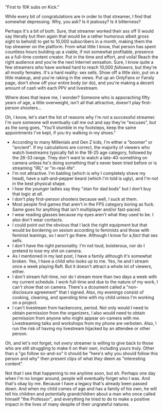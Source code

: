 "First to 10K subs on Kick."

While every bit of congratulations are in order to that streamer, I find that somewhat depressing.  Why, you ask?  Is it jealousy?  Is it bitterness?

Perhaps it's a bit of both.  Sure, that streamer worked their ass off (I would say literally but then again that would be a rather humorous albeit gross sight to behold) to get to 10,000 subscribers in a month, making them the top streamer on the platform.  From what little I know, that person has spent countless hours building up a viable, if not somewhat profitable, presence as a full-time content creator.  Put in the time and effort, and voila!  Reach the right audience and you're the next Internet sensation.  Sure, I know quite a few streamers who have worked hard to reach 10,000 *followers*, but they're all mostly females.  It's a hard reality: sex sells.  Show off a little skin, put on a little makeup, and you're raking in the views.  Put up an OnlyFans or Fansly page, don't show off your entire body (or do), and you're making a decent amount of cash with each PPV and livestream.

Where does that leave me, I wonder?  Someone who is apporaching fifty years of age, a little overweight, isn't all that attractive, doesn't play first-person shooters...

Oh, I know, let's start the list of reasons why I'm *not* a successful streamer.  I'm sure someone will eventually call me out and say they're "excuses", but as the song goes, "You'll stumble in my footsteps, keep the same appointments I've kept, if you try walking in my shoes."

- According to many Millenials and Gen Z kids, I'm either a "boomer" or "ancient".  If my calculations are correct, the majority of viewers who watch livestreams typically fall in the 18-25 age category, followed by the 26-33 range.  They don't want to watch a late-40-something on camera unless he's doing something that's never been tried before or is streaming "IRL" or "in-real-life".
- I'm not attractive.  I'm balding (which is why I completely shave my head), have a salt-and-pepper beard (which I'm told is ugly), and I'm not in the best physical shape.
- I hear the younger ladies say they "stan for dad bods" but I don't buy that logic at *all*.
- I don't play first-person shooters because well, I suck at them.
- Most people find games that aren't in the FPS category boring as fuck.  Same goes for anything that isn't multiplayer and/or fast-paced.
- I wear reading glasses because my eyes aren't what they used to be.  I also don't wear contacts.
- I could point out the obvious that I lack the right equipment but that would be bordering on sexism according to feminists and those with feminist leanings, so I won't go there.  Although I know for a *fact* that sex sells.
- I don't have the right personality.  I'm not loud, boisterous, nor do I pretend to lose my shit on camera.
- As I mentioned in my last post, I have a family although it's somewhat broken.  Yes, I have a child who looks up to me.  Yes, he and I stream once a week playing Raft.  But it doesn't attract a whole lot of viewers, either.
- I don't stream full-time, nor do I stream more than two days a week with my current schedule.  I work full-time and due to the nature of my work, I can't show that on camera.  There's a dcoument called a "non-disclosure agreement" that I signed.  Also, my evenings consist of cooking, cleaning, and spending time with my child unless I'm working on a project.
- I can't livestream from hackercons, period.  Not only would I need to obtain permission from the organizers, I also would need to obtain permission from anyone who might appear on-camera with me.  Livestreaming talks and workshops from my phone are verboten.  Also, I run the risk of having my livestream hijacked by an attendee or other person.

Oh, and let's not forget, not *every* streamer is willing to give back to those who are still struggling to make it on their own, including yours truly. Other than a "go follow so-and-so" it should be "here's why you should follow this person and why" then present clips of what *they* deem as "interesting content".

Not that I see that happening to me anytime soon, but eh.  Perhaps one day when I'm no longer around, people will eventually forget who I was.  And that's okay by me.  Because I have a legacy that's already been passed down. And when my child comes of age and has a family of his own, he will tell his children and potentially grandchildren about a man who once called himself "the Professor", and everything he tried to do to make a positive impact in the lives of many despite of their ungrateful natures.
 


